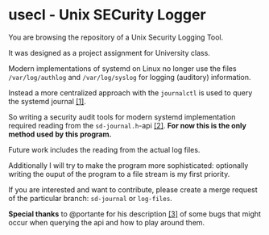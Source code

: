 # usecl - Unix SECurity Logger

You are browsing the repository of a Unix Security Logging Tool.

It was designed as a project assignment for University class.


Modern implementations of systemd on Linux no longer use the files `/var/log/authlog` and `/var/log/syslog` for logging (auditory) information.

Instead a more centralized approach with the `journalctl` is used to query the systemd journal [[1]](https://www.freedesktop.org/software/systemd/man/journalctl.html).

So writing a security audit tools for modern systemd implementation required reading from the `sd-journal.h`-api [[2]](https://www.freedesktop.org/software/systemd/man/sd-journal.html). **For now this is the only method used by this program.**

Future work includes the reading from the actual log files.

Additionally I will try to make the program more sophisticated: optionally writing the ouput of the program to a file stream is my first priority.

If you are interested and want to contribute, please create a merge request of the particular branch: `sd-journal` or `log-files`.

**Special thanks** to @portante for his description [[3]](https://gist.github.com/portante/ff7fb429c6f973aab377f7bb77b0ffdb) of some bugs that might occur when querying the api and how to play around them.
